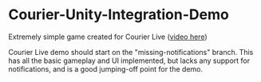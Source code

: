 # Courier-Unity-Integration-Demo
 Extremely simple game created for Courier Live ([video here](https://www.twitch.tv/videos/1072821015))

Courier Live demo should start on the "missing-notifications" branch. This has all the basic gameplay and UI implemented, but lacks any support for notifications, and is a good jumping-off point for the demo.
